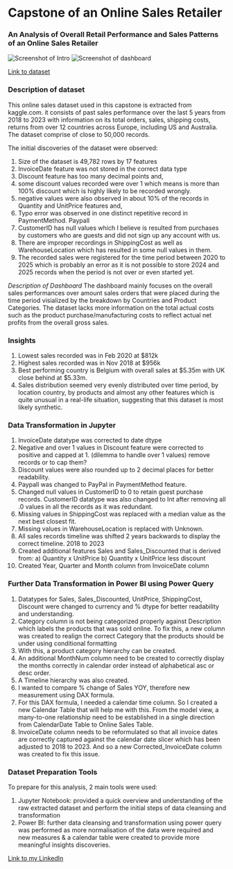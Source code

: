 # Capstone of an Online Sales Retailer

### An Analysis of Overall Retail Performance and Sales Patterns of an Online Sales Retailer 

![Screenshot of Intro](https://i.imgur.com/iMgQaNl.png)
![Screenshot of dashboard](https://i.imgur.com/k8jHib2.png)

[Link to dataset](https://www.kaggle.com/datasets/yusufdelikkaya/online-sales-dataset/data?select=online_sales_dataset.csv)

### Description of dataset
This online sales dataset used in this capstone is extracted from kaggle.com. it consists of past sales performance over the last 5 years from 2018 to 2023 with information on its total orders, sales, shipping costs, returns from over 12 countries across Europe, including US and Australia. The dataset comprise of close to 50,000 records.

The initial discoveries of the dataset were observed:

1. Size of the dataset is 49,782 rows by 17 features
2. InvoiceDate feature was not stored in the correct data type
3. Discount feature has too many decimal points and,
4. some discount values recorded were over 1 which means is more than 100% discount which is highly likely to be recorded   wrongly.
5. negative values were also observed in about 10% of the records in Quantity and UnitPrice features and,
6. Typo error was observed in one distinct repetitive record in PaymentMethod. Paypall
7. CustomerID has null values which I believe is resulted from purchases by customers who are guests and did not sign up any account with us.
8. There are improper recordings in ShippingCost as well as WarehouseLocation which has resulted in some null values in them.
9. The recorded sales were registered for the time period between 2020 to 2025 which is probably an error as it is not possible to store 2024 and 2025 records when the period is not over or even started yet.

*Description of Dashboard*
The dashboard mainly focuses on the overall sales performances over amount sales orders that were placed during the time period visialized by the breakdown by Countries and Product Categories. The dataset lacks more information on the total actual costs such as the product purchase/manufacturing costs to reflect actual net profits from the overall gross sales.

### Insights
1. Lowest sales recorded was in Feb 2020 at $812k
2. Highest sales recorded was in Nov 2018 at $956k
3. Best performing country is Belgium with overall sales at $5.35m with UK close behind at $5.33m.
4. Sales distribution seemed very evenly distributed over time period, by location country, by products and almost any other features which is quite unusual in a real-life situation, suggesting that this dataset is most likely synthetic.

### Data Transformation in Jupyter
1. InvoiceDate datatype was corrected to date dtype
2. Negative and over 1 values in Discount feature were corrected to positive and capped at 1. (dilemma to handle over 1 values) remove records or to cap them? 
3. Discount values were also rounded up to 2 decimal places for better readability.
4. Paypall was changed to PayPal in PaymentMethod feature.
5. Changed null values in CustomerID to 0 to retain guest purchase records. CustomerID datatype was also changed to Int after removing all .0 values in all the records as it was redundant.
6. Missing values in ShippingCost was replaced with a median value as the next best closest fit.
7. Missing values in WarehouseLocation is replaced with Unknown.
8. All sales records timeline was shifted 2 years backwards to display the correct timeline. 2018 to 2023
9. Created additional features Sales and Sales_Discounted that is derived from:
  a)	Quantity x UnitPrice
  b)	Quantity x UnitPrice less discount
10. Created Year, Quarter and Month column from InvoiceDate column

### Further Data Transformation in Power BI using Power Query
1. Datatypes for Sales, Sales_Discounted, UnitPrice, ShippingCost, Discount were changed to currency and % dtype for better readability and understanding.
2. Category column is not being categorized properly against Description which labels the products that was sold online. To fix this, a new column was created to realign the correct Category that the products should be under using conditional formatting
3. With this, a product category hierarchy can be created.
4. An additional MonthNum column need to be created to correctly display the months correctly in calendar order instead of alphabetical asc or desc order.
5. A Timeline hierarchy was also created.
6. I wanted to compare % change of Sales YOY, therefore new measurement using DAX formula. 
7. For this DAX formula, I needed a calendar time column. So I created a new Calendar Table that will help me with this. From the model view, a many-to-one relationship need to be established in a single direction from CalendarDate Table to Online Sales Table.
8. InvoiceDate column needs to be reformulated so that all invoice dates are correctly captured against the calendar date slicer which has been adjusted to 2018 to 2023. And so a new Corrected_InvoiceDate column was created to fix this issue.

### Dataset Preparation Tools
To prepare for this analysis, 2 main tools were used:
1. Jupyter Notebook: provided a quick overview and understanding of the raw extracted dataset and perform the initial steps of data cleansing and transformation
2. Power BI: further data cleansing and transformation using power query was performed as more normalisation of the data were required and new measures & a calendar table were created to provide more meaningful insights discoveries.


[Link to my LinkedIn](https://www.linkedin.com/in/stephen-loh-8baa3068/)
